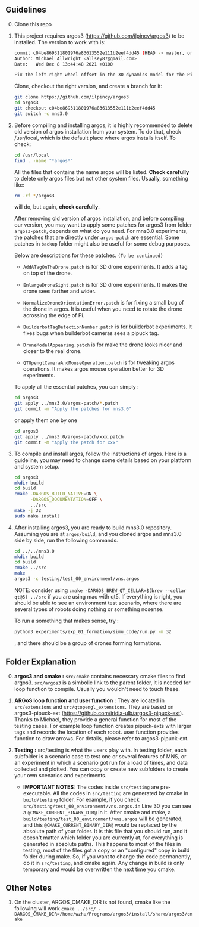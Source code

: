 ## Guidelines
0. Clone this repo
1. This project requires argos3 (https://github.com/ilpincy/argos3) to be installed.
	The version to work with is:
	```bash
	commit c04be869311801976a83613552e111b2eef4dd45 (HEAD -> master, origin/master, origin/HEAD)
	Author: Michael Allwright <allsey87@gmail.com>
	Date:   Wed Dec 8 13:44:48 2021 +0100

	Fix the left-right wheel offset in the 3D dynamics model for the Pi-Puck (#196)
	```
	Clone, checkout the right version, and create a branch for it:
	```bash
	git clone https://github.com/ilpincy/argos3
	cd argos3
	git checkout c04be869311801976a83613552e111b2eef4dd45
	git switch -c mns3.0
	```

2. Before compiling and installing argos, it is highly recommended to delete old version of argos installation from your system. To do that, check /usr/local, which is the default place where argos installs itself. To check:
	```bash
	cd /usr/local
	find . -name "*argos*"
	```

	All the files that contains the name argos will be listed. **Check carefully** to delete only argos files but not other system files. Usually, something like:
	```bash
	rm -rf */argos3
	```
	will do, but again, **check carefully**.

	After removing old version of argos installation, and before compiling our version, you may want to apply some patches for argos3 from folder `argos3-patch`, depends on what do you need. For mns3.0 experiments, the patches that are directly under `argos-patch` are essential. Some patches in `backup` folder might also be useful for some debug purposes.

	Below are descriptions for these patches. `(To be continued)`

	* `AddATagOnTheDrone.patch` is for 3D drone experiments. It adds a tag on top of the drone.

	* `EnlargeDroneSight.patch` is for 3D drone experiments. It makes the drone sees farther and wider.

	* `NormalizeDroneOrientationError.patch` is for fixing a small bug of the drone in argos. It is useful when you need to rotate the drone acrossing the edge of Pi.

	* `BuilderbotTagDetectionNumber.patch` is for builderbot experiments. It fixes bugs when builderbot cameras sees a pipuck tag.

	* `DroneModelAppearing.patch` is for make the drone looks nicer and closer to the real drone.

	* `QTOpenglCameraAndMouseOperation.patch` is for tweaking argos operations. It makes argos mouse operation better for 3D experiments.

	To apply all the essential patches, you can simply :
	```bash
	cd argos3
	git apply ../mns3.0/argos-patch/*.patch
	git commit -m "Apply the patches for mns3.0"
	```
	or apply them one by one
	```bash
	cd argos3
	git apply ../mns3.0/argos-patch/xxx.patch
	git commit -m "Apply the patch for xxx"
	```

3. To compile and install argos, follow the instructions of argos. Here is a guideline, you may need to change some details based on your platform and system setup.
	```bash
	cd argos3
	mkdir build
	cd build
	cmake -DARGOS_BUILD_NATIVE=ON \
	      -DARGOS_DOCUMENTATION=OFF \
	      ../src
	make -j 32
	sudo make install
	```

4. After installing argos3, you are ready to build mns3.0 repository. Assuming you are at `argos/build`, and you cloned argos and mns3.0 side by side, run the following commands.
	```bash
	cd ../../mns3.0
	mkdir build
	cd build
	cmake ../src 
	make
	argos3 -c testing/test_00_environment/vns.argos
	```
	NOTE: consider using `cmake -DARGOS_BREW_QT_CELLAR=$(brew --cellar qt@5) ../src` if you are using mac with qt5.
	If everything is right, you should be able to see an environment test scenario, where there are several types of robots doing nothing or something nosense.

	To run a something that makes sense, try :
	```bash
	python3 experiments/exp_01_formation/simu_code/run.py -m 32
	```
	, and there should be a group of drones forming formations.

## Folder Explanation
0. **argos3 and cmake :** `src/cmake` contains necessary cmake files to find argos3. `src/argos3` is a simbolic link to the parent folder, it is needed for loop function to compile. Usually you wouldn't need to touch these.

1. **ARGoS loop function and user function :** They are located in `src/extensions` and `src/qtopengl_extensions`. They are based on argos3-pipuck-ext (https://github.com/iridia-ulb/argos3-pipuck-ext). Thanks to Michael, they provide a general function for most of the testing cases. For example loop function creates pipuck-exts with larger tags and records the location of each robot. user function provides function to draw arrows. For details, please refer to argos3-pipuck-ext.

3. **Testing :** src/testing is what the users play with. In testing folder, each subfolder is a scenario case to test one or several features of MNS, or an experiment in which a scenario got run for a load of times, and data collected and plotted. You can copy or create new subfolders to create your own scenarios and experiments.
	
	* **IMPORTANT NOTES:** The codes inside `src/testing` are pre-executable. All the codes in `src/testing` are generated by cmake in `build/testing` folder.
	For example, if you check `src/testing/test_00_environment/vns.argos.in` Line 30
	you can see a `@CMAKE_CURRENT_BINARY_DIR@` in it. After cmake and make, a `build/testing/test_00_environment/vns.argos` will be generated, and this `@CMAKE_CURRENT_BINARY_DIR@` would be replaced by the absolute path of your folder. It is this file that you should run, and it doesn't matter which folder you are currently at, for everything is generated in absolute paths.
	This happens to most of the files in testing, most of the files got a copy or an "configured" copy in build folder during make. So, if you want to change the code permanently, do it in `src/testing`, and cmake again. Any change in build is only temporary and would be overwritten the next time you cmake.
	
## Other Notes

1. On the cluster, ARGOS_CMAKE_DIR is not found, cmake like the following will work
`cmake ../src/ -DARGOS_CMAKE_DIR=/home/wzhu/Programs/argos3/install/share/argos3/cmake`